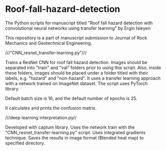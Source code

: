 # Roof-fall-hazard-detection

The Python scripts for manuscript titled "Roof fall hazard detection with convolutional neural networks using transfer learning" by Ergin Isleyen

This repository is a part of manuscript submission to Journal of Rock Mechanics and Geotechnical Engineering.

///"CNN_resnet_transfer-learning.py"///

Trains a ResNet CNN for roof fall hazard detection. Images should be separated into "train" and "val" folders prior to using this script. Also, inside these folders, images should be placed under a folder titled with their labels, e.g. "hazard" and "non-hazard".
It uses a transfer learning approach with a network trained on ImageNet dataset.
The script uses PyTorch library.

Default batch size is 16, and the default number of epochs is 25. 

It calculates and prints the confusion matrix. 

///deep learning interpretation.py//

Developed with captum library.
Uses the network train with the "CNN_resnet_transfer-learning.py" script.
Uses integrated gradients technique.
Saves the results in image format (Blended heat map) to specified directory.

